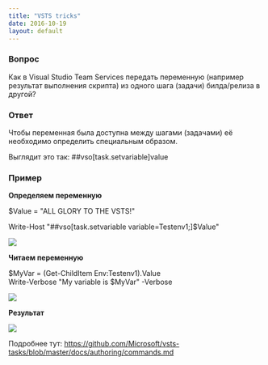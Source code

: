 ```yaml
---
title: "VSTS tricks"
date: 2016-10-19
layout: default
---
```


###  **Вопрос**

Как в Visual Studio Team Services передать переменную (например результат выполнения скрипта) из одного шага (задачи) билда/релиза в другой?

  


###  **Ответ**

Чтобы переменная была доступна между шагами (задачами) её необходимо определить специальным образом.  


Выглядит это так: ##vso[task.setvariable]value

  


###  **Пример**

**Определяем переменную**

$Value = "ALL GLORY TO THE VSTS!"

Write-Host "##vso[task.setvariable variable=Testenv1;]$Value"

  


[![](https://blogger.googleusercontent.com/img/b/R29vZ2xl/AVvXsEgo-gmVFSnnXE_3a_Oez94t-uZfJGWCtSqBcpn0O7PiC0DyOBg98v32UFUaUyVS8SL6IxpNfXXECXP5c-g2AYdIhqvAqkyV8hWVm0bcWP7Uq1ndGuIfJh_So7GBqeMhontAoqfu8OgS_44n/s640/VSTS+tricks.01.jpg)](/images/VSTS+tricks.01.jpg)

  
**Читаем переменную**  


$MyVar = (Get-ChildItem Env:Testenv1).Value  
Write-Verbose "My variable is $MyVar" -Verbose

  


[![](https://blogger.googleusercontent.com/img/b/R29vZ2xl/AVvXsEh9FBfXT33PcNVPTx_iLouABYKoi7psMibPOTkl2pj9QW0OVVUpFXoyPn17t3jJ1YkmfhG_Ody0LXO-Ro6BPLx4ejvvzxPkxzP64DpZebwc-FUXBt_OdrBkm7LJUSLsVrI6XX0oTkzHHhjE/s640/VSTS+tricks.02.jpg)](/images/VSTS+tricks.02.jpg)

  


**Результат**

  


[![](https://blogger.googleusercontent.com/img/b/R29vZ2xl/AVvXsEhdPpyhL7KRf_KQfHT06b1PP9FMkU0FZvmICEOivaKoa-SeJk4RXyjmMyrVX1cpDDEyVXZ4O3EYXGkqsZDDktlq9aR2axJCdgjMD0avkEyl3UQA47NiaWUhJ396cMLPuXbtL4KCLrQ43gcJ/s640/VSTS+tricks.03.jpg)](/images/VSTS+tricks.03.jpg)

  


Подробнее тут: <https://github.com/Microsoft/vsts-tasks/blob/master/docs/authoring/commands.md>

  


  

